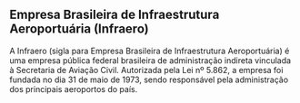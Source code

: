 Empresa Brasileira de Infraestrutura Aeroportuária (Infraero)
---

A Infraero (sigla para Empresa Brasileira de Infraestrutura Aeroportuária) é uma empresa pública federal brasileira de administração indireta vinculada à Secretaria de Aviação Civil. Autorizada pela Lei nº 5.862, a empresa foi fundada no dia 31 de maio de 1973, sendo responsável pela administração dos principais aeroportos do país.
